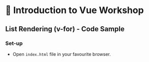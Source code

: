 # 💪 Introduction to Vue Workshop

## List Rendering (v-for) - Code Sample

### Set-up

- Open `index.html` file in your favourite browser.
